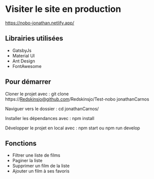 # Visiter le site en production

https://nobo-jonathan.netlify.app/

## Librairies utilisées

- GatsbyJs
- Material UI
- Ant Design
- FontAwesome

## Pour démarrer

Cloner le projet avec :
git clone https://Redskinsjo@github.com/Redskinsjo/Test-nobo jonathanCarnos

Naviguer vers le dossier :
cd jonathanCarnos/

Installer les dépendances avec :
npm install

Développer le projet en local avec :
npm start
ou
npm run develop

## Fonctions

- Filtrer une liste de films
- Paginer la liste
- Supprimer un film de la liste
- Ajouter un film à ses favoris
